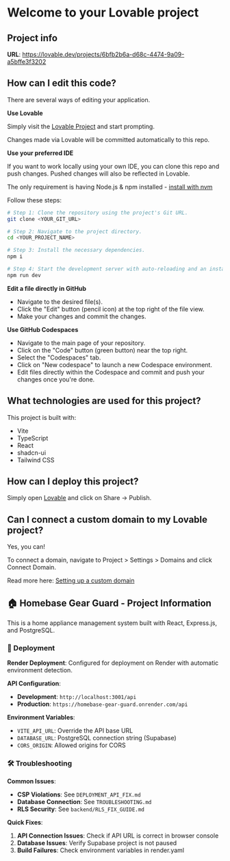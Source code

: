 # Welcome to your Lovable project

## Project info

**URL**: https://lovable.dev/projects/6bfb2b6a-d68c-4474-9a09-a5bffe3f3202

## How can I edit this code?

There are several ways of editing your application.

**Use Lovable**

Simply visit the [Lovable Project](https://lovable.dev/projects/6bfb2b6a-d68c-4474-9a09-a5bffe3f3202) and start prompting.

Changes made via Lovable will be committed automatically to this repo.

**Use your preferred IDE**

If you want to work locally using your own IDE, you can clone this repo and push changes. Pushed changes will also be reflected in Lovable.

The only requirement is having Node.js & npm installed - [install with nvm](https://github.com/nvm-sh/nvm#installing-and-updating)

Follow these steps:

```sh
# Step 1: Clone the repository using the project's Git URL.
git clone <YOUR_GIT_URL>

# Step 2: Navigate to the project directory.
cd <YOUR_PROJECT_NAME>

# Step 3: Install the necessary dependencies.
npm i

# Step 4: Start the development server with auto-reloading and an instant preview.
npm run dev
```

**Edit a file directly in GitHub**

- Navigate to the desired file(s).
- Click the "Edit" button (pencil icon) at the top right of the file view.
- Make your changes and commit the changes.

**Use GitHub Codespaces**

- Navigate to the main page of your repository.
- Click on the "Code" button (green button) near the top right.
- Select the "Codespaces" tab.
- Click on "New codespace" to launch a new Codespace environment.
- Edit files directly within the Codespace and commit and push your changes once you're done.

## What technologies are used for this project?

This project is built with:

- Vite
- TypeScript
- React
- shadcn-ui
- Tailwind CSS

## How can I deploy this project?

Simply open [Lovable](https://lovable.dev/projects/6bfb2b6a-d68c-4474-9a09-a5bffe3f3202) and click on Share -> Publish.

## Can I connect a custom domain to my Lovable project?

Yes, you can!

To connect a domain, navigate to Project > Settings > Domains and click Connect Domain.

Read more here: [Setting up a custom domain](https://docs.lovable.dev/tips-tricks/custom-domain#step-by-step-guide)

## 🏠 Homebase Gear Guard - Project Information

This is a home appliance management system built with React, Express.js, and PostgreSQL.

### 🚀 Deployment

**Render Deployment**: Configured for deployment on Render with automatic environment detection.

**API Configuration**:
- **Development**: `http://localhost:3001/api`
- **Production**: `https://homebase-gear-guard.onrender.com/api`

**Environment Variables**:
- `VITE_API_URL`: Override the API base URL
- `DATABASE_URL`: PostgreSQL connection string (Supabase)
- `CORS_ORIGIN`: Allowed origins for CORS

### 🛠️ Troubleshooting

**Common Issues**:
- **CSP Violations**: See `DEPLOYMENT_API_FIX.md`
- **Database Connection**: See `TROUBLESHOOTING.md`
- **RLS Security**: See `backend/RLS_FIX_GUIDE.md`

**Quick Fixes**:
1. **API Connection Issues**: Check if API URL is correct in browser console
2. **Database Issues**: Verify Supabase project is not paused
3. **Build Failures**: Check environment variables in render.yaml
